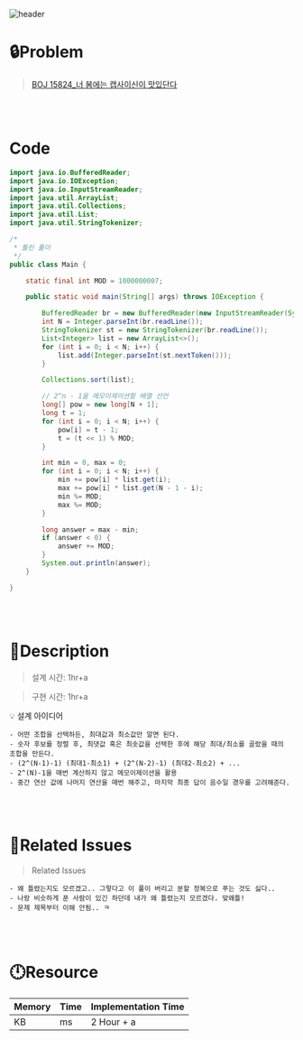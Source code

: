 ![header](https://capsule-render.vercel.app/api?type=waving&height=200&color=0:B2E6FF,100:FFB2D6&text=BOJ%2015824&fontColor=FFFFFF&fontAlign=80&fontAlignY=35&fontSize=50)

# **🔒Problem**

> [BOJ 15824_너 봄에는 캡사이신이 맛있단다](https://www.acmicpc.net/problem/15824)

<br>
<br>

# **Code**

```java
import java.io.BufferedReader;
import java.io.IOException;
import java.io.InputStreamReader;
import java.util.ArrayList;
import java.util.Collections;
import java.util.List;
import java.util.StringTokenizer;

/*
 * 틀린 풀이
 */
public class Main {

    static final int MOD = 1000000007;

    public static void main(String[] args) throws IOException {

        BufferedReader br = new BufferedReader(new InputStreamReader(System.in));
        int N = Integer.parseInt(br.readLine());
        StringTokenizer st = new StringTokenizer(br.readLine());
        List<Integer> list = new ArrayList<>();
        for (int i = 0; i < N; i++) {
            list.add(Integer.parseInt(st.nextToken()));
        }

        Collections.sort(list);

        // 2^n - 1을 메모이제이션할 배열 선언
        long[] pow = new long[N + 1];
        long t = 1;
        for (int i = 0; i < N; i++) {
            pow[i] = t - 1;
            t = (t << 1) % MOD;
        }

        int min = 0, max = 0;
        for (int i = 0; i < N; i++) {
            min += pow[i] * list.get(i);
            max += pow[i] * list.get(N - 1 - i);
            min %= MOD;
            max %= MOD;
        }

        long answer = max - min;
        if (answer < 0) {
            answer += MOD;
        }
        System.out.println(answer);
    }

}
```

<br>
<br>

# **🔑Description**

> 설계 시간: 1hr+a

> 구현 시간: 1hr+a
<aside>
💡 설계 아이디어
    
    - 어떤 조합을 선택하든, 최대값과 최소값만 알면 된다.
    - 숫자 후보를 정렬 후, 최댓값 혹은 최솟값을 선택한 후에 해당 최대/최소를 골랐을 때의 조합을 만든다. 
    - (2^(N-1)-1) (최대1-최소1) + (2^(N-2)-1) (최대2-최소2) + ...
    - 2^(N)-1을 매번 계산하지 않고 메모이제이션을 활용
    - 중간 연산 값에 나머지 연산을 매번 해주고, 마지막 최종 답이 음수일 경우를 고려해준다. 
    
</aside>

<br>
<br>

# **📑Related Issues**

> Related Issues
<aside>

    - 왜 틀렸는지도 모르겠고.. 그렇다고 이 풀이 버리고 분할 정복으로 푸는 것도 싫다.. 
    - 나랑 비슷하게 푼 사람이 있긴 하던데 내가 왜 틀렸는지 모르겠다. 맞왜틀!
    - 문제 제목부터 이해 안됨.. ㅋ

</aside>

<br>
<br>

# **🕛Resource**

| Memory | Time  | Implementation Time |
| -- |-------|---------------------|
| KB | ms | 2 Hour + a |
